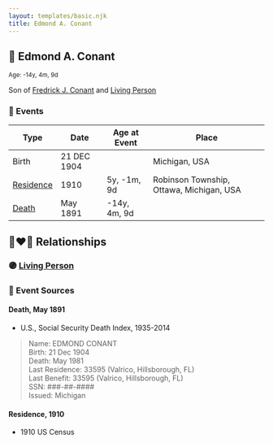 ```yaml
---
layout: templates/basic.njk
title: Edmond A. Conant
---
```

## 🔵 Edmond A. Conant
<small>Age: -14y, 4m, 9d</small>

Son of [Fredrick J. Conant](/people/8/80092500) and [Living Person](/people/8/84331585)

### 📆 Events

Type | Date | Age at Event | Place
------ | ------ | ------ | ------
Birth | 21 DEC 1904 |  | Michigan, USA
[Residence](#event-event-0) | 1910 | 5y, -1m, 9d | Robinson Township, Ottawa, Michigan, USA
[Death](#event-event-4) | May 1891 | -14y, 4m, 9d |

## 👩‍❤️‍👨 Relationships

### 🟣 [Living Person](/people/1/12865860)

### 📰 Event Sources

#### <a id="event-event-4"></a> Death, May 1891
* U.S., Social Security Death Index, 1935-2014
>   
  > Name: EDMOND CONANT  
  > Birth: 21 Dec 1904  
  > Death: May 1981  
  > Last Residence: 33595 (Valrico, Hillsborough, FL)  
  > Last Benefit: 33595 (Valrico, Hillsborough, FL)  
  > SSN: ###-##-####  
  > Issued: Michigan

#### <a id="event-event-0"></a> Residence, 1910
* 1910 US Census
